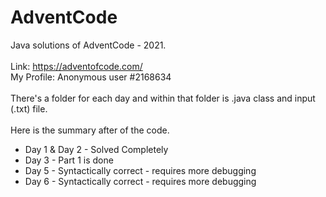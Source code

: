 # AdventCode
Java solutions of AdventCode - 2021. 
<br>
<br>
Link: https://adventofcode.com/
<br>
My Profile: Anonymous user #2168634
<br><br>
There's a folder for each day and within that folder is .java class and input (.txt) file.
<br><br>
Here is the summary after of the code.
<ul>
  <li>Day 1 & Day 2 - Solved Completely</li>
  <li>Day 3 - Part 1 is done </li>
  <li> Day 5 - Syntactically correct - requires more debugging </li>
  <li>Day 6 - Syntactically correct - requires more debugging</li>
</ul>

